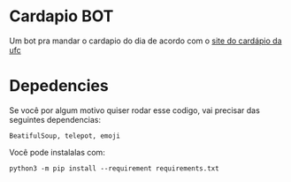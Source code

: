 # Cardapio BOT

Um bot pra mandar o cardapio do dia de acordo com o [site do cardápio da ufc](http://www.sobral.ufc.br/ru/cardapio/)


# Depedencies 
Se você por algum motivo quiser rodar esse codigo, vai precisar das seguintes dependencias:

    BeatifulSoup, telepot, emoji

Você pode instalalas com:
    
    python3 -m pip install --requirement requirements.txt
    